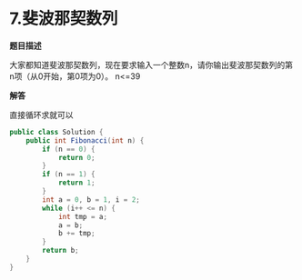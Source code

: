 # 7.斐波那契数列

**题目描述**

大家都知道斐波那契数列，现在要求输入一个整数n，请你输出斐波那契数列的第n项（从0开始，第0项为0）。
n<=39

**解答**

直接循环求就可以

```java
public class Solution {
    public int Fibonacci(int n) {
        if (n == 0) {
            return 0;
        }
        if (n == 1) {
            return 1;
        }
        int a = 0, b = 1, i = 2;
        while (i++ <= n) {
            int tmp = a;
            a = b;
            b += tmp;
        }
        return b;
    }
}
```